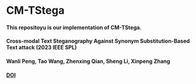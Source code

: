 # CM-TStega

#### This repositoyu is our implementation of CM-TStega.

#### Cross-modal Text Steganography Against Synonym Substitution-Based Text attack (2023 IEEE SPL)
#### Wanli Peng, Tao Wang, Zhenxing Qian, Sheng Li, Xinpeng Zhang
#### [DOI](10.1109/LSP.2023.3258862)
